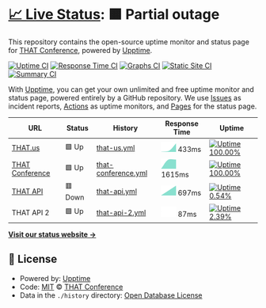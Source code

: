 # [📈 Live Status](https://status.thatconference.com): <!--live status--> **🟧 Partial outage**

This repository contains the open-source uptime monitor and status page for [THAT Conference](https://www.thatconference.com), powered by [Upptime](https://github.com/upptime/upptime).

[![Uptime CI](https://github.com/koj-co/upptime/workflows/Uptime%20CI/badge.svg)](https://github.com/koj-co/upptime/actions?query=workflow%3A%22Uptime+CI%22)
[![Response Time CI](https://github.com/koj-co/upptime/workflows/Response%20Time%20CI/badge.svg)](https://github.com/koj-co/upptime/actions?query=workflow%3A%22Response+Time+CI%22)
[![Graphs CI](https://github.com/koj-co/upptime/workflows/Graphs%20CI/badge.svg)](https://github.com/koj-co/upptime/actions?query=workflow%3A%22Graphs+CI%22)
[![Static Site CI](https://github.com/koj-co/upptime/workflows/Static%20Site%20CI/badge.svg)](https://github.com/koj-co/upptime/actions?query=workflow%3A%22Static+Site+CI%22)
[![Summary CI](https://github.com/koj-co/upptime/workflows/Summary%20CI/badge.svg)](https://github.com/koj-co/upptime/actions?query=workflow%3A%22Summary+CI%22)

With [Upptime](https://upptime.js.org), you can get your own unlimited and free uptime monitor and status page, powered entirely by a GitHub repository. We use [Issues](https://github.com/thatconference/status/issues) as incident reports, [Actions](https://github.com/thatconference/status/actions) as uptime monitors, and [Pages](https://status.thatconference.com) for the status page.

<!--start: status pages-->
<!-- This summary is generated by Upptime (https://github.com/upptime/upptime) -->
<!-- Do not edit this manually, your changes will be overwritten -->

| URL                                               | Status  | History                                                                                                    | Response Time                                                                         | Uptime                                                                                                                                                                                                                               |
| ------------------------------------------------- | ------- | ---------------------------------------------------------------------------------------------------------- | ------------------------------------------------------------------------------------- | ------------------------------------------------------------------------------------------------------------------------------------------------------------------------------------------------------------------------------------ |
| [THAT.us](https://that.us/activities)             | 🟩 Up   | [that-us.yml](https://github.com/ThatConference/status/commits/master/history/that-us.yml)                 | <img alt="Response time graph" src="./graphs/that-us.png" height="20"> 433ms          | [![Uptime 100.00%](https://img.shields.io/endpoint?url=https%3A%2F%2Fraw.githubusercontent.com%2FThatConference%2Fstatus%2Fmaster%2Fapi%2Fthat-us%2Fuptime.json)](https://status.thatconference.com/history/that-us)                 |
| [THAT Conference](https://www.thatconference.com) | 🟩 Up   | [that-conference.yml](https://github.com/ThatConference/status/commits/master/history/that-conference.yml) | <img alt="Response time graph" src="./graphs/that-conference.png" height="20"> 1615ms | [![Uptime 100.00%](https://img.shields.io/endpoint?url=https%3A%2F%2Fraw.githubusercontent.com%2FThatConference%2Fstatus%2Fmaster%2Fapi%2Fthat-conference%2Fuptime.json)](https://status.thatconference.com/history/that-conference) |
| [THAT API](https://api.that.tech)                 | 🟥 Down | [that-api.yml](https://github.com/ThatConference/status/commits/master/history/that-api.yml)               | <img alt="Response time graph" src="./graphs/that-api.png" height="20"> 697ms         | [![Uptime 0.54%](https://img.shields.io/endpoint?url=https%3A%2F%2Fraw.githubusercontent.com%2FThatConference%2Fstatus%2Fmaster%2Fapi%2Fthat-api%2Fuptime.json)](https://status.thatconference.com/history/that-api)                 |
| THAT API 2                                        | 🟩 Up   | [that-api-2.yml](https://github.com/ThatConference/status/commits/master/history/that-api-2.yml)           | <img alt="Response time graph" src="./graphs/that-api-2.png" height="20"> 87ms        | [![Uptime 2.39%](https://img.shields.io/endpoint?url=https%3A%2F%2Fraw.githubusercontent.com%2FThatConference%2Fstatus%2Fmaster%2Fapi%2Fthat-api-2%2Fuptime.json)](https://status.thatconference.com/history/that-api-2)             |

<!--end: status pages-->

[**Visit our status website →**](https://status.thatconference.com)

## 📄 License

- Powered by: [Upptime](https://github.com/upptime/upptime)
- Code: [MIT](./LICENSE) © [THAT Conference](https://www.thatconference.com)
- Data in the `./history` directory: [Open Database License](https://opendatacommons.org/licenses/odbl/1-0/)
